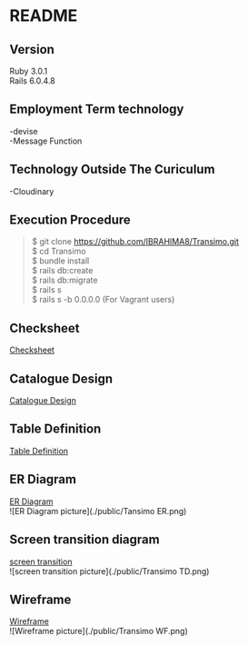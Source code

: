 # README


## Version
Ruby 3.0.1 <br>
Rails 6.0.4.8

## Employment Term technology
-devise <br>
-Message Function

## Technology Outside The Curiculum
-Cloudinary

## Execution Procedure
> $ git clone https://github.com/IBRAHIMA8/Transimo.git <br>
> $ cd Transimo <br>
> $ bundle install <br>
> $ rails db:create <br>
  $ rails db:migrate <br>
> $ rails s <br>
> $ rails s -b 0.0.0.0 (For Vagrant users)

## Checksheet
[Checksheet](https://docs.google.com/spreadsheets/d/1qmZAqBF2tuXCf04Z9btdsJBcBosX_RMnT6tko0v6LoA/edit?usp=sharing)

## Catalogue Design
[Catalogue Design](https://docs.google.com/spreadsheets/d/1DF_Ckj12vljzxptYd9rx6wh9R7rhRGhs1UXOHpzKtG0/edit?usp=sharing)

## Table Definition
[Table Definition](https://docs.google.com/spreadsheets/d/15RLani9iNNhnsPBu5qw8XenYsIGYRLzRQ1a5Ij6LsBQ/edit?usp=sharing)

## ER Diagram
[ER Diagram](https://drive.google.com/file/d/1R9jsH0x3CkbGAlppcnossTA82c5Ndd5O/view?usp=sharing)<br />
![ER Diagram picture](./public/Tansimo ER.png)


## Screen transition diagram
[screen transition](https://drive.google.com/file/d/1RSg5uVFGRnVSA97wXUH9u4e-rYHVYiQ1/view?usp=sharing)<br />
![screen transition picture](./public/Transimo TD.png)


## Wireframe
[Wireframe](https://drive.google.com/file/d/1qvgIaae4-7T3Li_hBAJFpvnVwib2k91Q/view?usp=sharing)<br>
![Wireframe picture](./public/Transimo WF.png)
